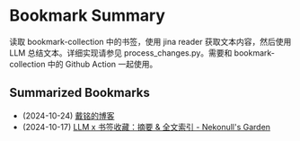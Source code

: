# Bookmark Summary 
读取 bookmark-collection 中的书签，使用 jina reader 获取文本内容，然后使用 LLM 总结文本。详细实现请参见 process_changes.py。需要和 bookmark-collection 中的 Github Action 一起使用。
    
## Summarized Bookmarks
- (2024-10-24) [戴铭的博客](202410/2024-10-24-%E6%88%B4%E9%93%AD%E7%9A%84%E5%8D%9A%E5%AE%A2.md)
- (2024-10-17) [LLM x 书签收藏：摘要 & 全文索引 - Nekonull's Garden](202410/2024-10-17-llm-x-%E4%B9%A6%E7%AD%BE%E6%94%B6%E8%97%8F%EF%BC%9A%E6%91%98%E8%A6%81-%26-%E5%85%A8%E6%96%87%E7%B4%A2%E5%BC%95---nekonull%27s-garden.md)
